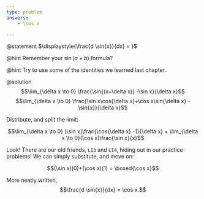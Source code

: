 ```yaml
---
type: problem
answers:
	- \cos x

---
```


@statement
$\displaystyle{\frac{d \sin{x}}{dx} = }$

@hint
Remember your $\sin{(a+b)}$ formula?

@hint
Try to use some of the identities we learned last chapter.

@solution
$$\lim_{\delta x \to 0} \frac{\sin{(x+\delta x)} -\sin x}{\delta x}$$
$$\lim_{\delta x \to 0} \frac{\sin x\cos{\delta x}+\cos x\sin{\delta x} -\sin{x}}{\delta x}$$

Distribute, and split the limit:

$$\lim_{\delta x \to 0} (\sin x)\frac{\cos{\delta x} -1}{\delta x} + \lim_{\delta x \to 0}(\cos x)\frac{\sin x}{x}$$

Look! There are our old friends, `LI3` and `LI4`, hiding out in our
practice problems! We can simply substitute, and move on:

$$(\sin x)(0)+(\cos x)(1) = \boxed{\cos x}$$

More neatly written,$$\frac{d \sin{x}}{dx} = \cos x.$$

<!--stackedit_data:
eyJoaXN0b3J5IjpbMTY1NTc5NTMwOF19
-->